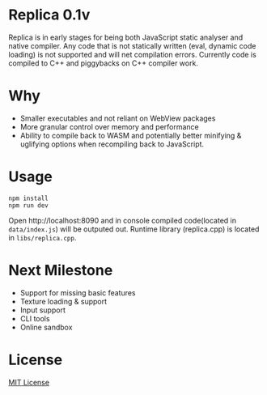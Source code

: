 # Replica 0.1v
Replica is in early stages for being both JavaScript static analyser and native compiler. Any code that is not statically written (eval, dynamic code loading) is not supported and will net compilation errors. Currently code is compiled to C++ and piggybacks on C++ compiler work.

# Why
- Smaller executables and not reliant on WebView packages
- More granular control over memory and performance
- Ability to compile back to WASM and potentially better minifying & uglifying options when recompiling back to JavaScript.

# Usage
```
npm install
npm run dev
```
Open http://localhost:8090 and in console compiled code(located in `data/index.js`) will be outputed out. Runtime library (replica.cpp) is located in `libs/replica.cpp`.

# Next Milestone
- Support for missing basic features
- Texture loading & support
- Input support
- CLI tools
- Online sandbox

# License

[MIT License](LICENSE.md)
